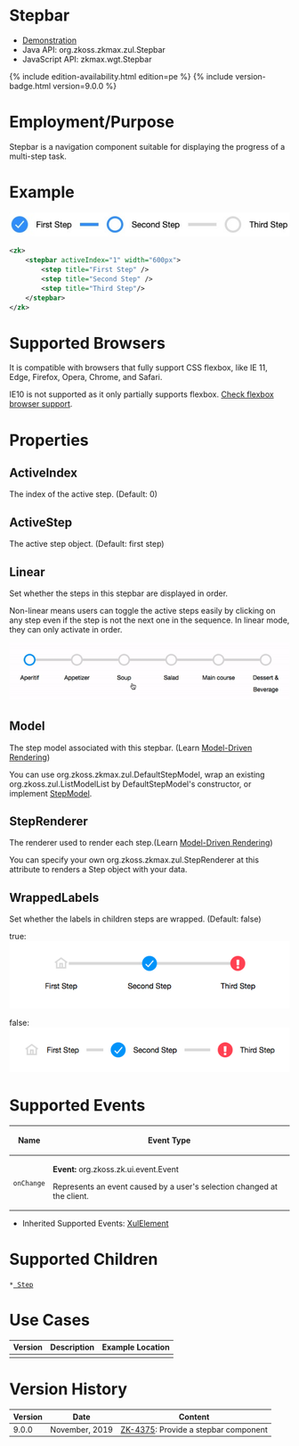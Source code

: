 

# Stepbar

- [Demonstration](https://www.zkoss.org/zkdemo/menu/stepbar)
- Java API: <javadoc>org.zkoss.zkmax.zul.Stepbar</javadoc>
- JavaScript API: <javadoc directory="jsdoc">zkmax.wgt.Stepbar</javadoc>

{% include edition-availability.html edition=pe %} {% include version-badge.html version=9.0.0 %}

# Employment/Purpose

Stepbar is a navigation component suitable for displaying the progress
of a multi-step task.

# Example

![](images/stepbar-example.jpg)

``` xml
<zk>
    <stepbar activeIndex="1" width="600px">
        <step title="First Step" />
        <step title="Second Step" />
        <step title="Third Step"/>
    </stepbar>
</zk>
```

# Supported Browsers

It is compatible with browsers that fully support CSS flexbox, like IE
11, Edge, Firefox, Opera, Chrome, and Safari.

IE10 is not supported as it only partially supports flexbox. [Check
flexbox browser support](https://caniuse.com/flexbox).

# Properties

## ActiveIndex

The index of the active step. (Default: 0)

## ActiveStep

The active step object. (Default: first step)

## Linear

Set whether the steps in this stepbar are displayed in order.

Non-linear means users can toggle the active steps easily by clicking on
any step even if the step is not the next one in the sequence. In linear
mode, they can only activate in order.

![](images/Stepbar-linear.gif)

## Model

The step model associated with this stepbar. (Learn [ Model-Driven
Rendering](ZK_Developer%27s_Reference/MVC/Model#Model-Driven_Rendering))

You can use <javadoc>org.zkoss.zkmax.zul.DefaultStepModel</javadoc>,
wrap an existing <javadoc>org.zkoss.zul.ListModelList</javadoc> by
DefaultStepModel's constructor, or implement
[StepModel](https://www.zkoss.org/javadoc/latest/zk/org/zkoss/zkmax/zul/StepModel.html).

## StepRenderer

The renderer used to render each step.(Learn [ Model-Driven
Rendering](ZK_Developer%27s_Reference/MVC/Model#Model-Driven_Rendering))

You can specify your own
<javadoc>org.zkoss.zkmax.zul.StepRenderer</javadoc> at this attribute to
renders a Step object with your data.

## WrappedLabels

Set whether the labels in children steps are wrapped. (Default: false)

true: ![](images/Stepber-WrappedLabels.png)

false: ![](images/Stepbar-example.png)

# Supported Events

<table>
<thead>
<tr class="header">
<th><center>
<p>Name</p>
</center></th>
<th><center>
<p>Event Type</p>
</center></th>
</tr>
</thead>
<tbody>
<tr class="odd">
<td><center>
<p><code>onChange</code></p>
</center></td>
<td><p><strong>Event:</strong>
<javadoc>org.zkoss.zk.ui.event.Event</javadoc></p>
<p>Represents an event caused by a user's selection changed at the
client.</p></td>
</tr>
</tbody>
</table>

- Inherited Supported Events: [
  XulElement](ZK_Component_Reference/Base_Components/XulElement#Supported_Events)

# Supported Children

`*`[` Step`](ZK_Component_Reference/Supplementary/Stepbar/Step)

# Use Cases

| Version | Description | Example Location |
|---------|-------------|------------------|
|         |             |                  |

# Version History



| Version | Date           | Content                                                                          |
|---------|----------------|----------------------------------------------------------------------------------|
| 9.0.0   | November, 2019 | [ZK-4375](https://tracker.zkoss.org/browse/ZK-4375): Provide a stepbar component |


